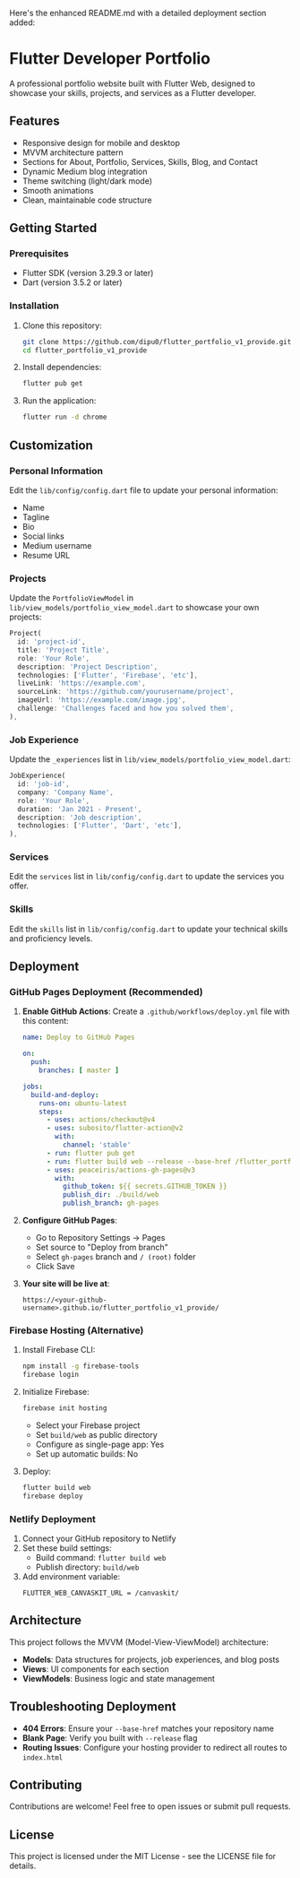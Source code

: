 Here's the enhanced README.md with a detailed deployment section added:

# Flutter Developer Portfolio

A professional portfolio website built with Flutter Web, designed to showcase your skills, projects, and services as a Flutter developer.

## Features

- Responsive design for mobile and desktop
- MVVM architecture pattern
- Sections for About, Portfolio, Services, Skills, Blog, and Contact
- Dynamic Medium blog integration
- Theme switching (light/dark mode)
- Smooth animations
- Clean, maintainable code structure

## Getting Started

### Prerequisites

- Flutter SDK (version 3.29.3 or later)
- Dart (version 3.5.2 or later)

### Installation

1. Clone this repository:
   ```bash
   git clone https://github.com/dipu0/flutter_portfolio_v1_provide.git
   cd flutter_portfolio_v1_provide
   ```

2. Install dependencies:
   ```bash
   flutter pub get
   ```

3. Run the application:
   ```bash
   flutter run -d chrome
   ```

## Customization

### Personal Information

Edit the `lib/config/config.dart` file to update your personal information:

- Name
- Tagline
- Bio
- Social links
- Medium username
- Resume URL

### Projects

Update the `PortfolioViewModel` in `lib/view_models/portfolio_view_model.dart` to showcase your own projects:

```dart
Project(
  id: 'project-id',
  title: 'Project Title',
  role: 'Your Role',
  description: 'Project Description',
  technologies: ['Flutter', 'Firebase', 'etc'],
  liveLink: 'https://example.com',
  sourceLink: 'https://github.com/yourusername/project',
  imageUrl: 'https://example.com/image.jpg',
  challenge: 'Challenges faced and how you solved them',
),
```

### Job Experience

Update the `_experiences` list in `lib/view_models/portfolio_view_model.dart`:

```dart
JobExperience(
  id: 'job-id',
  company: 'Company Name',
  role: 'Your Role',
  duration: 'Jan 2021 - Present',
  description: 'Job description',
  technologies: ['Flutter', 'Dart', 'etc'],
),
```

### Services

Edit the `services` list in `lib/config/config.dart` to update the services you offer.

### Skills

Edit the `skills` list in `lib/config/config.dart` to update your technical skills and proficiency levels.

## Deployment

### GitHub Pages Deployment (Recommended)

1. **Enable GitHub Actions**:
   Create a `.github/workflows/deploy.yml` file with this content:

   ```yaml
   name: Deploy to GitHub Pages
   
   on:
     push:
       branches: [ master ]
   
   jobs:
     build-and-deploy:
       runs-on: ubuntu-latest
       steps:
         - uses: actions/checkout@v4
         - uses: subosito/flutter-action@v2
           with:
             channel: 'stable'
         - run: flutter pub get
         - run: flutter build web --release --base-href /flutter_portfolio_v1_provide/
         - uses: peaceiris/actions-gh-pages@v3
           with:
             github_token: ${{ secrets.GITHUB_TOKEN }}
             publish_dir: ./build/web
             publish_branch: gh-pages
   ```

2. **Configure GitHub Pages**:
   - Go to Repository Settings → Pages
   - Set source to "Deploy from branch"
   - Select `gh-pages` branch and `/ (root)` folder
   - Click Save

3. **Your site will be live at**:
   ```
   https://<your-github-username>.github.io/flutter_portfolio_v1_provide/
   ```

### Firebase Hosting (Alternative)

1. Install Firebase CLI:
   ```bash
   npm install -g firebase-tools
   firebase login
   ```

2. Initialize Firebase:
   ```bash
   firebase init hosting
   ```
   - Select your Firebase project
   - Set `build/web` as public directory
   - Configure as single-page app: Yes
   - Set up automatic builds: No

3. Deploy:
   ```bash
   flutter build web
   firebase deploy
   ```

### Netlify Deployment

1. Connect your GitHub repository to Netlify
2. Set these build settings:
   - Build command: `flutter build web`
   - Publish directory: `build/web`
3. Add environment variable:
   ```
   FLUTTER_WEB_CANVASKIT_URL = /canvaskit/
   ```

## Architecture

This project follows the MVVM (Model-View-ViewModel) architecture:

- **Models**: Data structures for projects, job experiences, and blog posts
- **Views**: UI components for each section
- **ViewModels**: Business logic and state management

## Troubleshooting Deployment

- **404 Errors**: Ensure your `--base-href` matches your repository name
- **Blank Page**: Verify you built with `--release` flag
- **Routing Issues**: Configure your hosting provider to redirect all routes to `index.html`

## Contributing

Contributions are welcome! Feel free to open issues or submit pull requests.

## License

This project is licensed under the MIT License - see the LICENSE file for details.